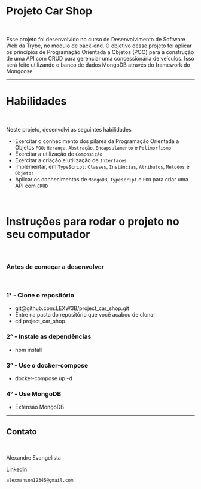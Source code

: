 <h1>Projeto Car Shop</h1>
<br>
<p>
  Esse projeto foi desenvolvido no curso de Desenvolvimento de Software Web da Trybe, no modulo de back-end. O objetivo desse projeto foi aplicar os princípios de Programação Orientada a Objetos (POO) para a construção de uma API com CRUD para gerenciar uma concessionária de veículos. Isso será feito utilizando o banco de dados MongoDB através do framework do Mongoose.
</p>
<hr>
<h1>Habilidades</h1>
<br>
<p>
  Neste projeto, desenvolvi as seguintes habilidades
<p/>

* Exercitar o conhecimento dos pilares da Programação Orientada a Objetos `POO`: `Herança`, `Abstração`, `Encapsulamento` e `Polimorfismo`  
* Exercitar a utilização de `Composição`  
* Exercitar a criação e utilização de `Interfaces`  
* Implementar, em `TypeScript`: `Classes`, `Instâncias`, `Atributos`, `Métodos` e `Objetos`  
* Aplicar os conhecimentos de `MongoDB`, `Typescript` e `POO` para criar uma API com `CRUD`
<br>

<h1>Instruções para rodar o projeto no seu computador</h1>
<br>
<h3>Antes de começar a desenvolver</h3>
<br>

<h3>1° - Clone o repositório</h3>
<ul>
  <li>git@github.com:LEXW3B/project_car_shop.git</li>
  <li>Entre na pasta do repositório que você acabou de clonar</li>
  <li>cd project_car_shop</li>
</ul>

<h3>2° - Instale as dependências</h3> 
<ul>
  <li>npm install</li>
</ul>

<h3>3° - Use o docker-compose</h3> 
<ul>
  <li>docker-compose up -d</li>
</ul>

<h3>4° - Use MongoDB</h3> 
<ul>
  <li>Extensão MongoDB</li>
</ul>
<hr>
<h2>Contato</h2>
<br>
<p>Alexandre Evangelista</p>
<a href="https://www.linkedin.com/in/alexandre-evangelista-souza-lima/" target="_blank">Linkedin</a>

    alexmanson12345@gmail.com

